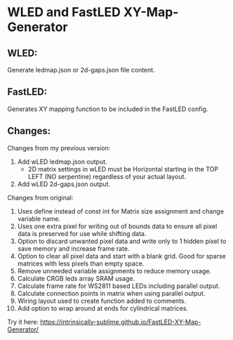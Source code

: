 # WLED and FastLED XY-Map-Generator

## WLED:
Generate ledmap.json or 2d-gaps.json file content.

## FastLED:
Generates XY mapping function to be included in the FastLED config.

## Changes:
Changes from my previous version:
1) Add wLED ledmap.json output.
   * 2D matrix settings in wLED must be Horizontal starting in the TOP LEFT (NO serpentine) regardless of your actual layout.
2) Add wLED 2d-gaps.json output.

Changes from original:
1) Uses define instead of const int for Matrix size assignment and change variable name.
2) Uses one extra pixel for writing out of bounds data to ensure all pixel data is preserved for use while shifting data.
3) Option to discard unwanted pixel data and write only to 1 hidden pixel to save memory and increase frame rate.
4) Option to clear all pixel data and start with a blank grid. Good for sparse matrices with less pixels than empty space.
5) Remove unneeded variable assignments to reduce memory usage.
6) Calculate CRGB leds array SRAM usage.
7) Calculate frame rate for WS2811 based LEDs including parallel output.
8) Calculate connection points in matrix when using parallel output.
9) Wiring layout used to create function added to comments.
10) Add option to wrap around at ends for cylindrical matrices.

Try it here: https://intrinsically-sublime.github.io/FastLED-XY-Map-Generator/
